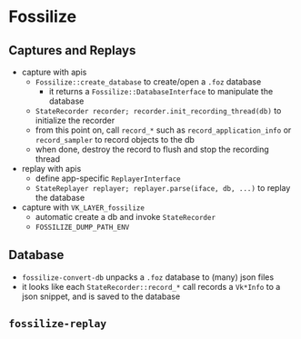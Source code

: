 Fossilize
=========

## Captures and Replays

- capture with apis
  - `Fossilize::create_database` to create/open a `.foz` database
    - it returns a `Fossilize::DatabaseInterface` to manipulate the database
  - `StateRecorder recorder; recorder.init_recording_thread(db)` to initialize
    the recorder
  - from this point on, call `record_*` such as `record_application_info` or
    `record_sampler` to record objects to the db
  - when done, destroy the record to flush and stop the recording thread
- replay with apis
  - define app-specific `ReplayerInterface`
  - `StateReplayer replayer; replayer.parse(iface, db, ...)` to replay the
    database
- capture with `VK_LAYER_fossilize`
  - automatic create a db and invoke `StateRecorder`
  - `FOSSILIZE_DUMP_PATH_ENV`

## Database

- `fossilize-convert-db` unpacks a `.foz` database to (many) json files
- it looks like each `StateRecorder::record_*` call records a `Vk*Info` to a
  json snippet, and is saved to the database

## `fossilize-replay`
